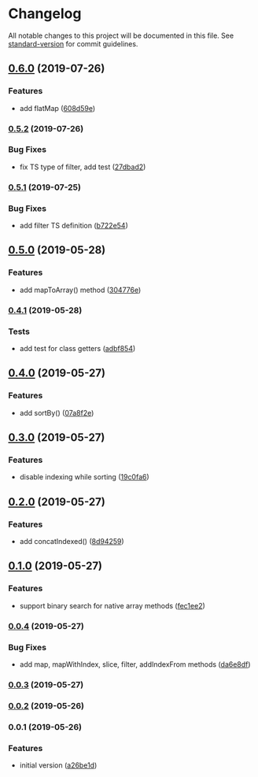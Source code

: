 # Changelog

All notable changes to this project will be documented in this file. See [standard-version](https://github.com/conventional-changelog/standard-version) for commit guidelines.

## [0.6.0](https://github.com/ozum/indexable-array/compare/v0.5.2...v0.6.0) (2019-07-26)


### Features

* add flatMap ([608d59e](https://github.com/ozum/indexable-array/commit/608d59e))



### [0.5.2](https://github.com/ozum/indexable-array/compare/v0.5.1...v0.5.2) (2019-07-26)


### Bug Fixes

* fix TS type of filter, add test ([27dbad2](https://github.com/ozum/indexable-array/commit/27dbad2))



### [0.5.1](https://github.com/ozum/indexable-array/compare/v0.5.0...v0.5.1) (2019-07-25)


### Bug Fixes

* add filter TS definition ([b722e54](https://github.com/ozum/indexable-array/commit/b722e54))



## [0.5.0](https://github.com/ozum/indexable-array/compare/v0.4.1...v0.5.0) (2019-05-28)


### Features

* add mapToArray() method ([304776e](https://github.com/ozum/indexable-array/commit/304776e))



### [0.4.1](https://github.com/ozum/indexable-array/compare/v0.4.0...v0.4.1) (2019-05-28)


### Tests

* add test for class getters ([adbf854](https://github.com/ozum/indexable-array/commit/adbf854))



## [0.4.0](https://github.com/ozum/indexable-array/compare/v0.3.0...v0.4.0) (2019-05-27)


### Features

* add sortBy() ([07a8f2e](https://github.com/ozum/indexable-array/commit/07a8f2e))



## [0.3.0](https://github.com/ozum/indexable-array/compare/v0.2.0...v0.3.0) (2019-05-27)


### Features

* disable indexing while sorting ([19c0fa6](https://github.com/ozum/indexable-array/commit/19c0fa6))



## [0.2.0](https://github.com/ozum/indexable-array/compare/v0.1.0...v0.2.0) (2019-05-27)


### Features

* add concatIndexed() ([8d94259](https://github.com/ozum/indexable-array/commit/8d94259))



## [0.1.0](https://github.com/ozum/indexable-array/compare/v0.0.4...v0.1.0) (2019-05-27)


### Features

* support binary search for native array methods ([fec1ee2](https://github.com/ozum/indexable-array/commit/fec1ee2))



### [0.0.4](https://github.com/ozum/indexable-array/compare/v0.0.3...v0.0.4) (2019-05-27)


### Bug Fixes

* add map, mapWithIndex, slice, filter, addIndexFrom methods ([da6e8df](https://github.com/ozum/indexable-array/commit/da6e8df))



### [0.0.3](https://github.com/ozum/indexable-array/compare/v0.0.2...v0.0.3) (2019-05-27)



### [0.0.2](https://github.com/ozum/indexable-array/compare/v0.0.1...v0.0.2) (2019-05-26)



### 0.0.1 (2019-05-26)


### Features

* initial version ([a26be1d](https://github.com/ozum/indexable-array/commit/a26be1d))
